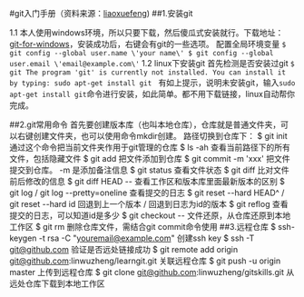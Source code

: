 #git入门手册（资料来源：[liaoxuefeng](www.liaoxuefeng.com))
##1.安装git

 1.1 本人使用windows环境，所以只要下载，然后傻瓜式安装就行。下载地址：[git-for-windows](https://git-for-windows.github.io)，安装成功后，右键会有git的一些选项。
	配置全局环境变量
	```
	$ git config --global user.name \'your name\'
	$ git config --global user.email \'email@example.com\'
	```
 1.2 linux下安装git
    首先检测是否安装过git
    ```
    $ git
    The program 'git' is currently not installed. You can install it by typing:
    sudo apt-get install git
    ```
    有如上提示，说明未安装git，输入`sudo apt-get install git`命令进行安装，如此简单。都不用下载链接，linux自动帮你完成。
    
##2.git常用命令
	首先要创建版本库（也叫本地仓库），仓库就是普通文件夹，可以右键创建文件夹，也可以使用命令mkdir创建。
	路径切换到仓库下：
	$ git init
		通过这个命令把当前文件夹作用于git管理的仓库
	$ ls -ah
		查看当前路径下的所有文件，包括隐藏文件
	$ git add <file>
		把文件添加到仓库
	$ git commit -m 'xxx'
		把文件提交到仓库。 -m 是添加备注信息
	$ git status
		查看文件状态
	$ git diff <file>
		比对文件前后修改的信息
	$ git diff HEAD -- <file>
		查看工作区和版本库里面最新版本的区别
	$ git log / git log --pretty=oneline
		查看提交的日志
	$ git reset --hard HEAD^ / git reset --hard id
		回退到上一个版本 / 回退到日志为id的版本
	$ git reflog
		查看提交的日志，可以知道id是多少
	$ git checkout -- <file>
		文件还原，从仓库还原到本地工作区
	$ git rm <file>
		删除仓库文件，需结合git commit命令使用
##3.远程仓库
	$ ssh-keygen -t rsa -C "youremail@example.com"
		创建ssh key
	$ ssh -T git@github.com
		验证是否远处链接成功
	$ git remote add origin git@github.com:linwuzheng/learngit.git
		关联远程仓库
	$ git push -u origin master
		上传到远程仓库
	$ git clone git@github.com:linwuzheng/gitskills.git
		从远处仓库下载到本地工作区
